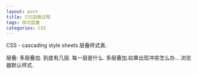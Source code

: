 ```yaml
---
layout: post
title: CSS加载过程
tags: 样式层叠
categories: CSS
---
```




CSS - cascading style sheets 层叠样式表.

层叠: 
多层叠加. 到底有几层. 每一层是什么.
多层叠加.如果出现冲突怎么办...
浏览器默认样式.



